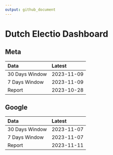 ```yaml
---
output: github_document
---
```


# Dutch Electio Dashboard



## Meta


|Data           |Latest     |
|:--------------|:----------|
|30 Days Window |2023-11-09 |
|7 Days Window  |2023-11-09 |
|Report         |2023-10-28 |

## Google


|Data           |Latest     |
|:--------------|:----------|
|30 Days Window |2023-11-07 |
|7 Days Window  |2023-11-07 |
|Report         |2023-11-11 |
